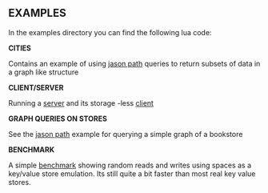 **EXAMPLES**
--

In the examples directory you can find the following lua code:

**CITIES**

Contains an example of using [jason path](../src/examples/cities.lua) queries to return subsets of data in a graph like structure

**CLIENT/SERVER**

Running a [server](../src/examples/server.lua) and its storage -less [client](../src/examples/client.lua)

**GRAPH QUERIES ON STORES**

See the [jason path](../src/examples/cities.lua) example for querying a simple graph of a bookstore

**BENCHMARK**

A simple [benchmark](../src/examples/benchmark.lua) showing random reads and writes using spaces as a key/value store emulation. Its still quite a bit faster than most real key value stores.
